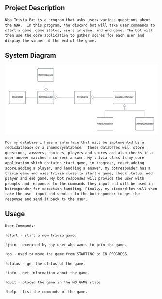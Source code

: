 
## Project Description

`Nba Trivia Bot is a program that asks users various questions about the NBA. 
In this program, the discord bot will take user commands to start a game, game status, users in game, and end game.
The bot will then use the core application to gather scores for each user and display the winner at the end of the game.`

## System Diagram

![description](TriviaDiscordUML-2.png)

`For my database i have a interface that will be implemented by a redisdatabase or a inmemorydatabase. 
These databases will store questions, answers, choices, players and scores and also checks if a user answer matches a correct answer.
My trivia class is my core application which contains start game, in progress, reset,adding score,adding a player, and handling a answer.
My botresponder has a trivia game and uses trivia class to start a game, check status, add player and end game.
My bot responses will provide the user with prompts and responses to the commands they input and will be used in botresponder for exception handling.
Finally, my discord bot will then take the user input and send it to the botresponder to get the response and send it back to the user.`


## Usage

`User Commands:`

`!start - start a new trivia game.` 

`!join - executed by any user who wants to join the game.`

`!go - used to move the game from STARTING to IN_PROGRESS.`

`!status - get the status of the game.`

`!info - get information about the game.`

`!quit - places the game in the NO_GAME state `

`!help - list the commands of the game.`


